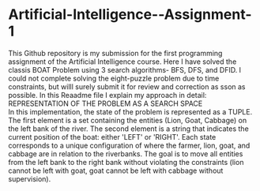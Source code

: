 # Artificial-Intelligence--Assignment-1

This Github repository is my submission for the first programming assignment of the Artificial Intelligence course. Here I have solved the classis BOAT Problem using 3 search algorithms- BFS, DFS, and DFID. I could not complete solving the eight-puzzle problem due to time constraints, but willl surely submit it for review and correction as sson as possible. In this Reaadme file I explain my approach in detail:
<br>
REPRESENTATION OF THE PROBLEM AS A SEARCH SPACE
<br>
In this implementation, the state of the problem is represented as a TUPLE.
The first element is a set containing the entities (Lion, Goat, Cabbage) on the left bank of the river.
The second element is a string that indicates the current position of the boat: either 'LEFT' or 'RIGHT'.
Each state corresponds to a unique configuration of where the farmer, lion, goat, and cabbage are in relation to the riverbanks. The goal is to move all entities from the left bank to the right bank without violating the constraints (lion cannot be left with goat, goat cannot be left with cabbage without supervision).
